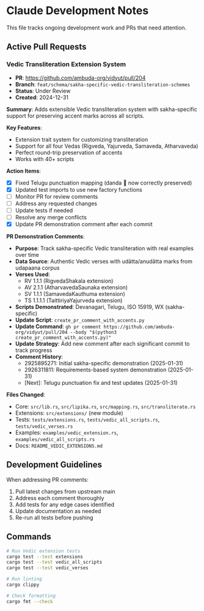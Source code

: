 # Claude Development Notes

This file tracks ongoing development work and PRs that need attention.

## Active Pull Requests

### Vedic Transliteration Extension System
- **PR**: https://github.com/ambuda-org/vidyut/pull/204
- **Branch**: `feat/schema/sakha-specific-vedic-transliteration-schemes`
- **Status**: Under Review
- **Created**: 2024-12-31

**Summary**: Adds extensible Vedic transliteration system with sakha-specific support for preserving accent marks across all scripts.

**Key Features**:
- Extension trait system for customizing transliteration
- Support for all four Vedas (Rigveda, Yajurveda, Samaveda, Atharvaveda)
- Perfect round-trip preservation of accents
- Works with 40+ scripts

**Action Items**:
- [x] Fixed Telugu punctuation mapping (danda ॑ now correctly preserved)
- [x] Updated test imports to use new factory functions
- [ ] Monitor PR for review comments
- [ ] Address any requested changes
- [ ] Update tests if needed
- [ ] Resolve any merge conflicts
- [x] Update PR demonstration comment after each commit

**PR Demonstration Comments**:
- **Purpose**: Track sakha-specific Vedic transliteration with real examples over time
- **Data Source**: Authentic Vedic verses with udātta/anudātta marks from udapaana corpus
- **Verses Used**:
  - RV 1.1.1 (RigvedaShakala extension)
  - AV 2.1.1 (AtharvavedaSaunaka extension) 
  - SV 1.1.1 (SamavedaKauthuma extension)
  - TS 1.1.1.1 (TaittiriyaYajurveda extension)
- **Scripts Demonstrated**: Devanagari, Telugu, ISO 15919, WX (sakha-specific)
- **Update Script**: `create_pr_comment_with_accents.py` 
- **Update Command**: `gh pr comment https://github.com/ambuda-org/vidyut/pull/204 --body "$(python3 create_pr_comment_with_accents.py)"`
- **Update Strategy**: Add new comment after each significant commit to track progress
- **Comment History**:
  - 2925895271: Initial sakha-specific demonstration (2025-01-31)
  - 2926311811: Requirements-based system demonstration (2025-01-31)
  - [Next]: Telugu punctuation fix and test updates (2025-01-31)

**Files Changed**:
- Core: `src/lib.rs`, `src/lipika.rs`, `src/mapping.rs`, `src/transliterate.rs`
- Extensions: `src/extensions/` (new module)
- Tests: `tests/extensions.rs`, `tests/vedic_all_scripts.rs`, `tests/vedic_verses.rs`
- Examples: `examples/vedic_extension.rs`, `examples/vedic_all_scripts.rs`
- Docs: `README_VEDIC_EXTENSIONS.md`

## Development Guidelines

When addressing PR comments:
1. Pull latest changes from upstream main
2. Address each comment thoroughly
3. Add tests for any edge cases identified
4. Update documentation as needed
5. Re-run all tests before pushing

## Commands

```bash
# Run Vedic extension tests
cargo test --test extensions
cargo test --test vedic_all_scripts
cargo test --test vedic_verses

# Run linting
cargo clippy

# Check formatting
cargo fmt --check
```